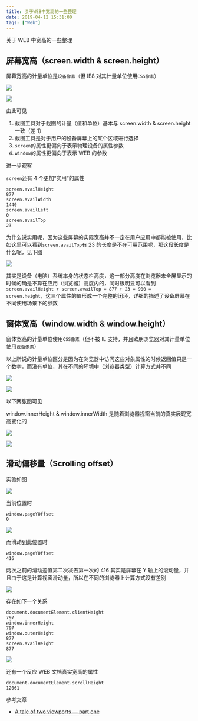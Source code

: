 ```yaml
---
title: 关于WEB中宽高的一些整理
date: 2019-04-12 15:31:00
tags: ["Web"]
---
```


关于 WEB 中宽高的一些整理

<!--more-->

## 屏幕宽高（screen.width & screen.height）

屏幕宽高的计量单位是`设备像素`（但 IE8 对其计量单位使用`CSS像素`）

![](web-height-01.jpeg)

![](web-height-02.jpeg)

由此可见

1. 截图工具对于截图的计量（值和单位）基本与 screen.width & screen.height 一致（差 1）
2. 截图工具是对于用户的设备屏幕上的某个区域进行选择
3. `screen`的属性更偏向于表示物理设备的属性参数
4. `window`的属性更偏向于表示 WEB 的参数

进一步观察

`screen`还有 4 个更加“实用”的属性

```
screen.availHeight
877
screen.availWidth
1440
screen.availLeft
0
screen.availTop
23
```

为什么说实用呢，因为这些屏幕的实际宽高并不一定在用户应用中都能被使用，比如这里可以看到`screen.availTop`有 23 的长度是不在可用范围呢，那这段长度是什么呢，见下图

![](web-height-03.jpeg)

其实是设备（电脑）系统本身的状态栏高度，这一部分高度在浏览器未全屏显示的时候的确是不算在应用（浏览器）高度内的，同时很明显可以看到`screen.availHeight + screen.availTop = 877 + 23 = 900 = screen.height`，这三个属性的值形成一个完整的闭环，详细的描述了设备屏幕在不同使用场景下的参数

## 窗体宽高（window.width & window.height）

窗体宽高的计量单位使用`CSS像素`（但不被 IE 支持，并且欧朋浏览器对其计量单位使用`设备像素`）

以上所说的计量单位区分是因为在浏览器中访问这些对象属性的时候返回值只是一个数字，而没有单位，其在不同的环境中（浏览器类型）计算方式并不同

![](web-height-04.jpeg)

![](web-height-05.jpeg)

以下两张图可见

window.innerHeight & window.innerWidth 是随着浏览器视窗当前的真实展现宽高变化的

![](web-height-06.jpeg)

![](web-height-07.jpeg)

## 滑动偏移量（Scrolling offset）

实验如图

![](web-height-08.jpeg)

当前位置时

```
window.pageYOffset
0
```

![](web-height-09.jpeg)

而滑动到此位置时

```
window.pageYOffset
416
```

两次之前的滑动差值第二次减去第一次的 416 其实是屏幕在 Y 轴上的滚动量，并且由于这是计算视窗滑动量，所以在不同的浏览器上计算方式没有差别

![](web-height-10.jpeg)

存在如下一个关系

```
document.documentElement.clientHeight
797
window.innerHeight
797
window.outerHeight
877
screen.availHeight
877
```

![](web-height-11.jpeg)

还有一个反应 WEB 文档真实宽高的属性

```
document.documentElement.scrollHeight
12061
```

参考文章

- [A tale of two viewports — part one](https://www.quirksmode.org/mobile/viewports.html#link12)
